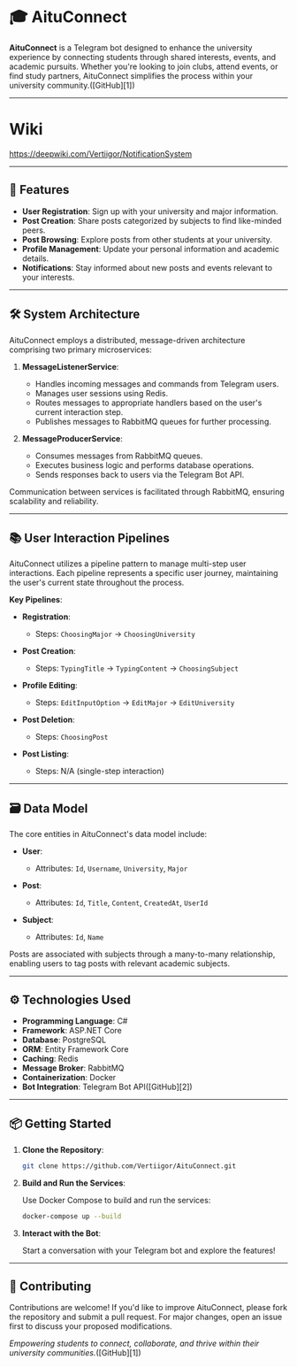 # 🎓 AituConnect

**AituConnect** is a Telegram bot designed to enhance the university experience by connecting students through shared interests, events, and academic pursuits. Whether you're looking to join clubs, attend events, or find study partners, AituConnect simplifies the process within your university community.([GitHub][1])

---

# Wiki
https://deepwiki.com/Vertiigor/NotificationSystem

---
## 🚀 Features

* **User Registration**: Sign up with your university and major information.
* **Post Creation**: Share posts categorized by subjects to find like-minded peers.
* **Post Browsing**: Explore posts from other students at your university.
* **Profile Management**: Update your personal information and academic details.
* **Notifications**: Stay informed about new posts and events relevant to your interests.

---

## 🛠️ System Architecture

AituConnect employs a distributed, message-driven architecture comprising two primary microservices:

1. **MessageListenerService**:

   * Handles incoming messages and commands from Telegram users.
   * Manages user sessions using Redis.
   * Routes messages to appropriate handlers based on the user's current interaction step.
   * Publishes messages to RabbitMQ queues for further processing.

2. **MessageProducerService**:

   * Consumes messages from RabbitMQ queues.
   * Executes business logic and performs database operations.
   * Sends responses back to users via the Telegram Bot API.

Communication between services is facilitated through RabbitMQ, ensuring scalability and reliability.

---

## 📚 User Interaction Pipelines

AituConnect utilizes a pipeline pattern to manage multi-step user interactions. Each pipeline represents a specific user journey, maintaining the user's current state throughout the process.

**Key Pipelines**:

* **Registration**:

  * Steps: `ChoosingMajor` → `ChoosingUniversity`
* **Post Creation**:

  * Steps: `TypingTitle` → `TypingContent` → `ChoosingSubject`
* **Profile Editing**:

  * Steps: `EditInputOption` → `EditMajor` → `EditUniversity`
* **Post Deletion**:

  * Steps: `ChoosingPost`
* **Post Listing**:

  * Steps: N/A (single-step interaction)

---

## 🗃️ Data Model

The core entities in AituConnect's data model include:

* **User**:

  * Attributes: `Id`, `Username`, `University`, `Major`
* **Post**:

  * Attributes: `Id`, `Title`, `Content`, `CreatedAt`, `UserId`
* **Subject**:

  * Attributes: `Id`, `Name`

Posts are associated with subjects through a many-to-many relationship, enabling users to tag posts with relevant academic subjects.

---

## ⚙️ Technologies Used

* **Programming Language**: C#
* **Framework**: ASP.NET Core
* **Database**: PostgreSQL
* **ORM**: Entity Framework Core
* **Caching**: Redis
* **Message Broker**: RabbitMQ
* **Containerization**: Docker
* **Bot Integration**: Telegram Bot API([GitHub][2])

---

## 📦 Getting Started

1. **Clone the Repository**:

   ```bash
   git clone https://github.com/Vertiigor/AituConnect.git
   ```

2. **Build and Run the Services**:

   Use Docker Compose to build and run the services:

   ```bash
   docker-compose up --build
   ```

3. **Interact with the Bot**:

   Start a conversation with your Telegram bot and explore the features!

---

## 🤝 Contributing

Contributions are welcome! If you'd like to improve AituConnect, please fork the repository and submit a pull request. For major changes, open an issue first to discuss your proposed modifications.


*Empowering students to connect, collaborate, and thrive within their university communities.*([GitHub][1])
